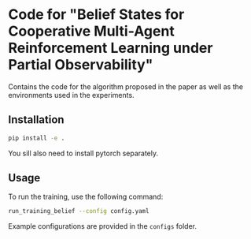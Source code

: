 # Code for "Belief States for Cooperative Multi-Agent Reinforcement Learning under Partial Observability"

Contains the code for the algorithm proposed in the paper as well as the environments used in the experiments.

## Installation

```bash
pip install -e .
```

You sill also need to install pytorch separately.

## Usage

To run the training, use the following command:

```bash
run_training_belief --config config.yaml
```
Example configurations are provided in the `configs` folder.